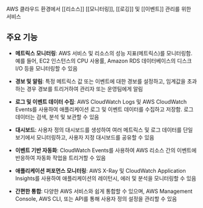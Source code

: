 AWS 클라우드 환경에서 [[리소스]] [[모니터링]], [[로깅]] 및 [[이벤트]] 관리를 위한 서비스

## 주요 기능

- **메트릭스 모니터링**: AWS 서비스 및 리소스의 성능 지표(메트릭스)를 모니터링함. 예를 들어, EC2 인스턴스의 CPU 사용률, Amazon RDS 데이터베이스의 디스크 I/O 등을 모니터링할 수 있음
    
- **경보 및 알림**: 특정 메트릭스 값 또는 이벤트에 대한 경보를 설정하고, 임계값을 초과하는 경우 경보를 트리거하여 관리자 또는 운영팀에게 알림
    
- **로그 및 이벤트 데이터 수집**: AWS CloudWatch Logs 및 AWS CloudWatch Events를 사용하여 애플리케이션 로그 및 이벤트 데이터를 수집하고 저장함. 로그 데이터는 검색, 분석 및 보관할 수 있음
    
- **대시보드**: 사용자 정의 대시보드를 생성하여 여러 메트릭스 및 로그 데이터를 단일 보기에서 모니터링하고, 사용자 지정 대시보드를 공유할 수 있음
    
- **이벤트 기반 자동화**: CloudWatch Events를 사용하여 AWS 리소스 간의 이벤트에 반응하여 자동화 작업을 트리거할 수 있음
    
- **애플리케이션 퍼포먼스 모니터링**: AWS X-Ray 및 CloudWatch Application Insights를 사용하여 애플리케이션의 레이턴시, 에러 및 분석을 모니터링할 수 있음
    
- **간편한 통합**: 다양한 AWS 서비스와 쉽게 통합할 수 있으며, AWS Management Console, AWS CLI, 또는 API를 통해 사용자 정의 설정을 관리할 수 있음